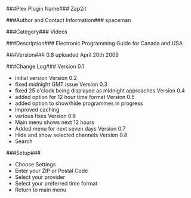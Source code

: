 ###Plex Plugin Name###
Zap2it

###Author and Contact Information###
spaceman

###Category###
Videos

###Description###
Electronic Programming Guide for Canada and USA

###Version###
0.8 uploaded April 20th 2009

###Change Log###
Version 0.1
* initial version
Version 0.2
* fixed midnight GMT issue
Version 0.3
* fixed 25 o'clock being displayed as midnight approaches
Version 0.4
* added option for 12 hour time format
Version 0.5
* added option to show/hide programmes in progress
* improved caching
* various fixes
Version 0.6
* Main menu shows next 12 hours
* Added menu for next seven days
Version 0.7
* Hide and show selected channels
Version 0.8
* Search

###Setup###
* Choose Settings
* Enter your ZIP or Postal Code
* Select your provider
* Select your preferred time format
* Return to main menu
